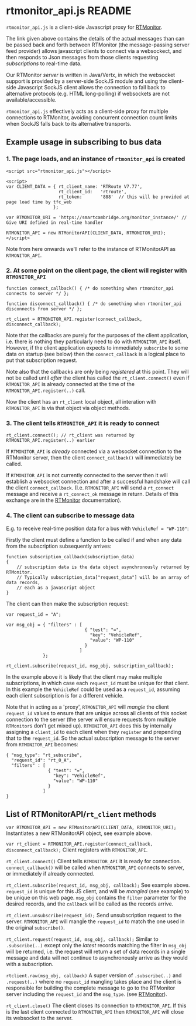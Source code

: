 # rtmonitor_api.js README

`rtmonitor_api.js` is a client-side Javascript proxy for
[RTMonitor](https://github.com/SmartCambridge/tfc_server/tree/master/src/main/java/uk/ac/cam/tfc_server/rtmonitor).

The link given above contains the details of the actual messages than can be passed back and forth between
RTMonitor (the message-passing server feed provider) allows javascript clients to connect via a websockect, and
then responds to Json messages from those clients requesting *subscriptions* to real-time data.

Our RTMonitor *server* is written in Java/Vertx, in which the websocket support is provided by a server-side SockJS 
module and using the client-side Javascript SockJS client allows the connection to fall back to alternative protocols 
(e.g. HTML long-polling) if websockets are not available/accessible.

`rtmonitor_api.js` effectively acts as a client-side proxy for multiple connections to RTMonitor, avoiding concurrent
connection count limits when SockJS falls back to its alternative transports.

## Example usage in subscribing to bus data

### 1. The page loads, and an instance of `rtmonitor_api` is created

```
<script src="rtmonitor_api.js"></script>

<script>
var CLIENT_DATA = { rt_client_name: 'RTRoute V7.77',
                    rt_client_id:   'rtroute',
                    rt_token:       '888'  // this will be provided at page load time by tfc_web
                  };

var RTMONITOR_URI = 'https://smartcambridge.org/monitor_instance/' // Give URI defined in real-time handler

RTMONITOR_API = new RTMonitorAPI(CLIENT_DATA, RTMONITOR_URI);
</script>
```
Note from here onwards we'll refer to the instance of RTMonitorAPI as `RTMONITOR_API`.

### 2. At some point on the client page, the client will register with `RTMONITOR_API`

```
function connect_callback() { /* do something when rtmonitor_api connects to server */ };

function disconnect_callback() { /* do something when rtmonitor_api disconnects from server */ };

rt_client = RTMONITOR_API.register(connect_callback, disconnect_callback);
```

Note that the callbacks are purely for the purposes of the client application, i.e. there is
nothing they particularly need to do with `RTMONITOR_API` itself. However, if the client
application expects to immediately `subscribe` to some data on startup (see below) then the 
`connect_callback` is a logical place to put that subscription request.

Note also that the callbacks are only being *registered* at this point. They will not be called
until *after* the client has called the `rt_client.connect()` even if `RTMONITOR_API` is already
connected at the time of the `RTMONITOR_API.register(..)` call.

Now the client has an `rt_client` local object, all interation with `RTMONITOR_API` is via that
object via object methods.

### 3. The client tells `RTMONITOR_API` it is ready to connect

```
rt_client.connect(); // rt_client was returned by RTMONITOR_API.register(..) earlier
```

If `RTMONITOR_API` is *already* connected via a websocket connection to the RTMonitor server,
then the client `connect_callback()` will immediately be called.

If `RTMONITOR_API` is not currently connected to the server then it will establish a
websocket connection and after a successful handshake will call the client `connect_callback`.
(I.e. `RTMONITOR_API` will send a `rt_connect` message and receive a `rt_connect_ok` message in
return. Details of this exchange are in the
[RTMonitor](https://github.com/SmartCambridge/tfc_server/tree/master/src/main/java/uk/ac/cam/tfc_server/rtmonitor)
documentation).

### 4. The client can subscribe to message data

E.g. to receive real-time position data for a bus with `VehicleRef = "WP-110"`:

Firstly the client must define a function to be called if and when any data from the
subscription subsequently arrives:

```
function subscription_callback(subscription_data)
{
    // subscription data is the data object asynchronously returned by RTMonitor.
    // Typically subscription_data["request_data"] will be an array of data records,
    // each as a javascript object
}
```

The client can then make the subscription request:
```
var request_id = "A";

var msg_obj = { "filters" : [
                              { "test": "=",
                                "key": "VehicleRef",
                                "value": "WP-110"
                              }
                            ]
              };

rt_client.subscribe(request_id, msg_obj, subscription_callback);
```

In the example above it is likely that the client may make multiple subscriptions, in which
case each `request_id` must be unique for that client. In this example the `VehicleRef` could
be used as a `request_id`, assuming each client subscription is for a different vehicle.

Note that in acting as a 'proxy', `RTMONITOR_API` will *mangle* the client `request_id` values
to ensure that are unique across all clients of this socket connection to the server (the
server will ensure requests from multiple `RTMonitor`s don't get mixed up).  `RTMONITOR_API` does this
by internally assigning a `client_id` to each client when they `register` and prepending that
to the `request_id`.  So the actual subscription message to the server from `RTMONITOR_API`
becomes:

```
{ "msg_type": "rt_subscribe",
  "request_id": "rt_0_A",
  "filters" : [
                { "test": "=",
                  "key": "VehicleRef",
                  "value": "WP-110"
                }
              ]
}
```

## List of RTMonitorAPI/`rt_client` methods

`var RTMONITOR_API = new RTMonitorAPI(CLIENT_DATA, RTMONITOR_URI);`
Instantiates a new RTMonitorAPI object, see example above.

`var rt_client = RTMONITOR_API.register(connect_callback, disconnect_callback);`
Client registers with `RTMONITOR_API`.

`rt_client.connect()`
Client tells `RTMONITOR_API` it is ready for connection. `connect_callback()` will be called
when `RTMONITOR_API` connects to server, or immediately if already connected.

`rt_client.subscribe(request_id, msg_obj, callback);`
See example above. `request_id` is unique for this JS client, and will be *mangled* (see example) to
be unique on this web page. `msg_obj` contains the `filter` parameter for
the desired records, and the `callback` will be called as the records arrive.

`rt_client.unsubscribe(request_id);`
Send unsubscription request to the server.  `RTMONITOR_API` will mangle the `request_id` to
match the one used in the original `subscribe()`.

`rt_client.request(request_id, msg_obj, callback);`
Similar to `.subscribe(..)` except only the *latest* records matching the filter in `msg_obj` will be
returned, i.e. the request will return a set of data records in a single message and data will not
continue to asynchronously arrive as they would with a subscription.

`rtclient.raw(msg_obj, callback)`
A super version of `.subscribe(..)` and `.request(..)` where no `request_id` mangling takes place and the 
client is responsible for building the complete message to go to the RTMonitor server including the 
`request_id` and the `msg_type`.
(see [RTMonitor](https://github.com/SmartCambridge/tfc_server/tree/master/src/main/java/uk/ac/cam/tfc_server/rtmonitor)).

`rt_client.close()`
The client closes its connection to `RTMONITOR_API`. If this is the last client connected to `RTMONITOR_API` 
then `RTMONITOR_API` will close its websocket to the server.


